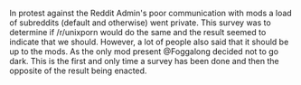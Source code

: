 In protest against the Reddit Admin's poor communication with mods a load of subreddits (default and otherwise) went private. This survey was to determine if /r/unixporn would do the same and the result seemed to indicate that we should. However, a lot of people also said that it should be up to the mods. As the only mod present @Foggalong decided not to go dark. This is the first and only time a survey has been done and then the opposite of the result being enacted.
